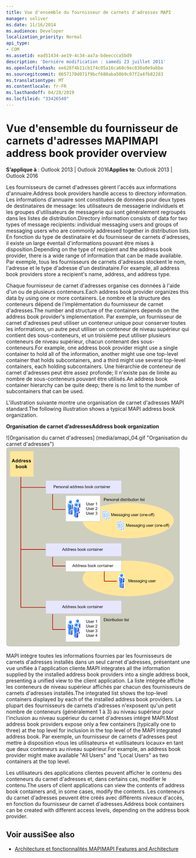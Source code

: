 ```yaml
---
title: Vue d'ensemble du fournisseur de carnets d'adresses MAPI
manager: soliver
ms.date: 11/16/2014
ms.audience: Developer
localization_priority: Normal
api_type:
- COM
ms.assetid: ead51434-ae19-4c34-aa7a-bdeeccca5bd9
description: 'Derniére modification : samedi 23 juillet 2011'
ms.openlocfilehash: ee628f4b11cb174c05a16ca60c9ec830a0e9abbe
ms.sourcegitcommit: 8657170d071f9bcf680aba50b9c07f2a4fb82283
ms.translationtype: MT
ms.contentlocale: fr-FR
ms.lasthandoff: 04/28/2019
ms.locfileid: "33426540"
---
```

# <a name="mapi-address-book-provider-overview"></a><span data-ttu-id="da2f1-103">Vue d'ensemble du fournisseur de carnets d'adresses MAPI</span><span class="sxs-lookup"><span data-stu-id="da2f1-103">MAPI address book provider overview</span></span>
  
<span data-ttu-id="da2f1-104">**S’applique à** : Outlook 2013 | Outlook 2016</span><span class="sxs-lookup"><span data-stu-id="da2f1-104">**Applies to**: Outlook 2013 | Outlook 2016</span></span> 
  
<span data-ttu-id="da2f1-105">Les fournisseurs de carnet d'adresses gèrent l'accès aux informations d'annuaire.</span><span class="sxs-lookup"><span data-stu-id="da2f1-105">Address book providers handle access to directory information.</span></span> <span data-ttu-id="da2f1-106">Les informations d'annuaire sont constituées de données pour deux types de destinataires de message: les utilisateurs de messagerie individuels et les groupes d'utilisateurs de messagerie qui sont généralement regroupés dans les listes de distribution.</span><span class="sxs-lookup"><span data-stu-id="da2f1-106">Directory information consists of data for two types of message recipients: individual messaging users and groups of messaging users who are commonly addressed together in distribution lists.</span></span> <span data-ttu-id="da2f1-107">En fonction du type de destinataire et du fournisseur de carnets d'adresses, il existe un large éventail d'informations pouvant être mises à disposition.</span><span class="sxs-lookup"><span data-stu-id="da2f1-107">Depending on the type of recipient and the address book provider, there is a wide range of information that can be made available.</span></span> <span data-ttu-id="da2f1-108">Par exemple, tous les fournisseurs de carnets d'adresses stockent le nom, l'adresse et le type d'adresse d'un destinataire.</span><span class="sxs-lookup"><span data-stu-id="da2f1-108">For example, all address book providers store a recipient's name, address, and address type.</span></span>
  
<span data-ttu-id="da2f1-109">Chaque fournisseur de carnet d'adresses organise ces données à l'aide d'un ou de plusieurs conteneurs.</span><span class="sxs-lookup"><span data-stu-id="da2f1-109">Each address book provider organizes this data by using one or more containers.</span></span> <span data-ttu-id="da2f1-110">Le nombre et la structure des conteneurs dépend de l'implémentation du fournisseur de carnet d'adresses.</span><span class="sxs-lookup"><span data-stu-id="da2f1-110">The number and structure of the containers depends on the address book provider's implementation.</span></span> <span data-ttu-id="da2f1-111">Par exemple, un fournisseur de carnet d'adresses peut utiliser un conteneur unique pour conserver toutes les informations, un autre peut utiliser un conteneur de niveau supérieur qui contient des sous-conteneurs, et un troisième peut utiliser plusieurs conteneurs de niveau supérieur, chacun contenant des sous-conteneurs.</span><span class="sxs-lookup"><span data-stu-id="da2f1-111">For example, one address book provider might use a single container to hold all of the information, another might use one top-level container that holds subcontainers, and a third might use several top-level containers, each holding subcontainers.</span></span> <span data-ttu-id="da2f1-112">Une hiérarchie de conteneur de carnet d'adresses peut être assez profonde; Il n'existe pas de limite au nombre de sous-conteneurs pouvant être utilisés.</span><span class="sxs-lookup"><span data-stu-id="da2f1-112">An address book container hierarchy can be quite deep; there is no limit to the number of subcontainers that can be used.</span></span>
  
<span data-ttu-id="da2f1-113">L'illustration suivante montre une organisation de carnet d'adresses MAPI standard.</span><span class="sxs-lookup"><span data-stu-id="da2f1-113">The following illustration shows a typical MAPI address book organization.</span></span>
  
<span data-ttu-id="da2f1-114">**Organisation de carnet d’adresses**</span><span class="sxs-lookup"><span data-stu-id="da2f1-114">**Address book organization**</span></span>
  
<span data-ttu-id="da2f1-115">![Organisation du carnet d'adresses] (media/amapi_04.gif "Organisation du carnet d'adresses")</span><span class="sxs-lookup"><span data-stu-id="da2f1-115">![Address book organization](media/amapi_04.gif "Address book organization")</span></span>
  
<span data-ttu-id="da2f1-116">MAPI intègre toutes les informations fournies par les fournisseurs de carnets d'adresses installés dans un seul carnet d'adresses, présentant une vue unifiée à l'application cliente.</span><span class="sxs-lookup"><span data-stu-id="da2f1-116">MAPI integrates all the information supplied by the installed address book providers into a single address book, presenting a unified view to the client application.</span></span> <span data-ttu-id="da2f1-117">La liste intégrée affiche les conteneurs de niveau supérieur affichés par chacun des fournisseurs de carnets d'adresses installés.</span><span class="sxs-lookup"><span data-stu-id="da2f1-117">The integrated list shows the top-level containers displayed by each of the installed address book providers.</span></span> <span data-ttu-id="da2f1-118">La plupart des fournisseurs de carnets d'adresses n'exposent qu'un petit nombre de conteneurs (généralement 1 à 3) au niveau supérieur pour l'inclusion au niveau supérieur du carnet d'adresses intégré MAPI.</span><span class="sxs-lookup"><span data-stu-id="da2f1-118">Most address book providers expose only a few containers (typically one to three) at the top level for inclusion in the top level of the MAPI integrated address book.</span></span> <span data-ttu-id="da2f1-119">Par exemple, un fournisseur de carnets d'adresses peut mettre à disposition «tous les utilisateurs» et «utilisateurs locaux» en tant que deux conteneurs au niveau supérieur.</span><span class="sxs-lookup"><span data-stu-id="da2f1-119">For example, an address book provider might make available "All Users" and "Local Users" as two containers at the top level.</span></span>
  
<span data-ttu-id="da2f1-120">Les utilisateurs des applications clientes peuvent afficher le contenu des conteneurs du carnet d'adresses et, dans certains cas, modifier le contenu.</span><span class="sxs-lookup"><span data-stu-id="da2f1-120">The users of client applications can view the contents of address book containers and, in some cases, modify the contents.</span></span> <span data-ttu-id="da2f1-121">Les conteneurs du carnet d'adresses peuvent être créés avec différents niveaux d'accès, en fonction du fournisseur de carnet d'adresses.</span><span class="sxs-lookup"><span data-stu-id="da2f1-121">Address book containers can be created with different access levels, depending on the address book provider.</span></span> 
  
## <a name="see-also"></a><span data-ttu-id="da2f1-122">Voir aussi</span><span class="sxs-lookup"><span data-stu-id="da2f1-122">See also</span></span>

- [<span data-ttu-id="da2f1-123">Architecture et fonctionnalités MAPI</span><span class="sxs-lookup"><span data-stu-id="da2f1-123">MAPI Features and Architecture</span></span>](mapi-features-and-architecture.md)

